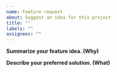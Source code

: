 ```yaml
---
name: Feature request
about: Suggest an idea for this project
title: ""
labels: ""
assignees: ""
---
```


**Summarize your feature idea. (Why)**

<!-- A clear and concise description of the problem statement. -->

**Describe your preferred solution. (What)**

<!-- Optional. A clear and concise description of what you want to happen. -->
